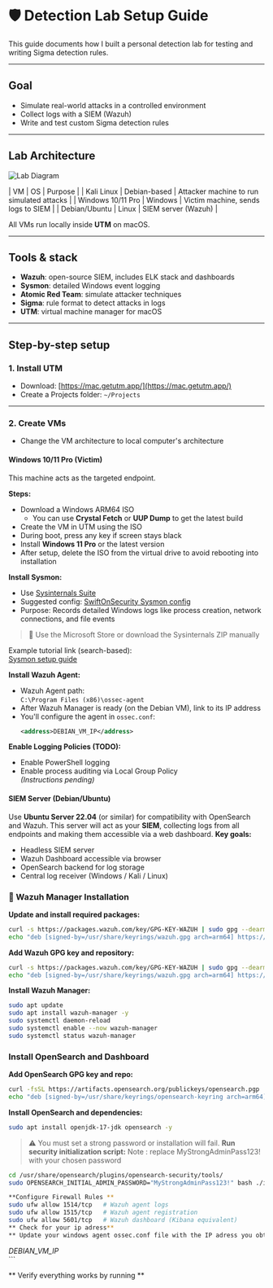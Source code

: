 # 🛡️ Detection Lab Setup Guide

This guide documents how I built a personal detection lab for testing and writing Sigma detection rules.

---

##  **Goal**
- Simulate real-world attacks in a controlled environment
- Collect logs with a SIEM (Wazuh)
- Write and test custom Sigma detection rules

---

##  **Lab Architecture**

![Lab Diagram](diagram.png)

| VM | OS | Purpose |
| Kali Linux | Debian-based | Attacker machine to run simulated attacks |
| Windows 10/11 Pro | Windows | Victim machine, sends logs to SIEM |
| Debian/Ubuntu | Linux | SIEM server (Wazuh) |

All VMs run locally inside **UTM** on macOS.

---

##  **Tools & stack**
-  **Wazuh**: open-source SIEM, includes ELK stack and dashboards
-  **Sysmon**: detailed Windows event logging
-  **Atomic Red Team**: simulate attacker techniques
-  **Sigma**: rule format to detect attacks in logs
-  **UTM**: virtual machine manager for macOS

---

##  **Step-by-step setup**

###  1. Install UTM
- Download: [https://mac.getutm.app/](https://mac.getutm.app/)
- Create a Projects folder: `~/Projects`

---

###  2. Create VMs
- Change the VM architecture to local computer's architecture 

####  Windows 10/11 Pro (Victim)
This machine acts as the targeted endpoint.

**Steps:**

- Download a Windows ARM64 ISO  
  - You can use **Crystal Fetch** or **UUP Dump** to get the latest build
- Create the VM in UTM using the ISO
- During boot, press any key if screen stays black
- Install **Windows 11 Pro** or the latest version
- After setup, delete the ISO from the virtual drive to avoid rebooting into installation

**Install Sysmon:**

- Use [Sysinternals Suite](https://learn.microsoft.com/en-us/sysinternals/downloads/sysmon)
- Suggested config: [SwiftOnSecurity Sysmon config](https://github.com/SwiftOnSecurity/sysmon-config)
- Purpose: Records detailed Windows logs like process creation, network connections, and file events

> 🔧 Use the Microsoft Store or download the Sysinternals ZIP manually

Example tutorial link (search-based):  
[Sysmon setup guide](https://www.google.com/search?q=sysmon&oq=sysmon#fpstate=ive&vld=cid:654d40a7,vid:98B9UmFr0qs,st:0)

**Install Wazuh Agent:**

- Wazuh Agent path:  
  `C:\Program Files (x86)\ossec-agent`
- After Wazuh Manager is ready (on the Debian VM), link to its IP address
- You'll configure the agent in `ossec.conf`:
  ```xml
  <address>DEBIAN_VM_IP</address>
  ```

**Enable Logging Policies (TODO):**

- Enable PowerShell logging
- Enable process auditing via Local Group Policy  
  *(Instructions pending)*

####  SIEM Server (Debian/Ubuntu)
Use **Ubuntu Server 22.04** (or similar) for compatibility with OpenSearch and Wazuh. This server will act as your **SIEM**, collecting logs from all endpoints and making them accessible via a web dashboard.
**Key goals:**
- Headless SIEM server
- Wazuh Dashboard accessible via browser
- OpenSearch backend for log storage
- Central log receiver (Windows / Kali / Linux)
### 🔧 Wazuh Manager Installation
**Update and install required packages:**
```bash
curl -s https://packages.wazuh.com/key/GPG-KEY-WAZUH | sudo gpg --dearmor -o /usr/share/keyrings/wazuh.gpg
echo "deb [signed-by=/usr/share/keyrings/wazuh.gpg arch=arm64] https://packages.wazuh.com/4.x/apt/ stable main" | sudo tee /etc/apt/sources.list.d/wazuh.list
```
**Add Wazuh GPG key and repository:**
```bash
curl -s https://packages.wazuh.com/key/GPG-KEY-WAZUH | sudo gpg --dearmor -o /usr/share/keyrings/wazuh.gpg
echo "deb [signed-by=/usr/share/keyrings/wazuh.gpg arch=arm64] https://packages.wazuh.com/4.x/apt/ stable main" | sudo tee /etc/apt/sources.list.d/wazuh.list
```
**Install Wazuh Manager:**
```bash
sudo apt update
sudo apt install wazuh-manager -y
sudo systemctl daemon-reload
sudo systemctl enable --now wazuh-manager
sudo systemctl status wazuh-manager
```
### Install OpenSearch and Dashboard
**Add OpenSearch GPG key and repo:**
```bash
curl -fsSL https://artifacts.opensearch.org/publickeys/opensearch.pgp | sudo gpg --dearmor -o /usr/share/keyrings/opensearch-keyring
echo "deb [signed-by=/usr/share/keyrings/opensearch-keyring arch=arm64] https://artifacts.opensearch.org/releases/bundle/opensearch/2.x/apt stable main" | sudo tee /etc/apt/sources.list.d/opensearch.list
```
**Install OpenSearch and dependencies:**
```bash
sudo apt install openjdk-17-jdk opensearch -y
```
> ⚠️ You must set a strong password or installation will fail.
**Run security initialization script:**
> Note : replace MyStrongAdminPass123! with your chosen password
```bash
cd /usr/share/opensearch/plugins/opensearch-security/tools/
sudo OPENSEARCH_INITIAL_ADMIN_PASSWORD="MyStrongAdminPass123!" bash ./install_demo_configuration.sh

**Configure Firewall Rules **
sudo ufw allow 1514/tcp   # Wazuh agent logs
sudo ufw allow 1515/tcp   # Wazuh agent registration
sudo ufw allow 5601/tcp   # Wazuh dashboard (Kibana equivalent)
** Check for your ip adress** 
** Update your windows agent ossec.conf file with the IP adress you obtained **
```
<address>DEBIAN_VM_IP</address>
```

** Verify everything works by running **

